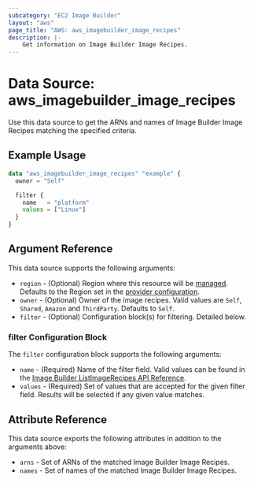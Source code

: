 ```yaml
---
subcategory: "EC2 Image Builder"
layout: "aws"
page_title: "AWS: aws_imagebuilder_image_recipes"
description: |-
    Get information on Image Builder Image Recipes.
---
```


# Data Source: aws_imagebuilder_image_recipes

Use this data source to get the ARNs and names of Image Builder Image Recipes matching the specified criteria.

## Example Usage

```terraform
data "aws_imagebuilder_image_recipes" "example" {
  owner = "Self"

  filter {
    name   = "platform"
    values = ["Linux"]
  }
}
```

## Argument Reference

This data source supports the following arguments:

* `region` - (Optional) Region where this resource will be [managed](https://docs.aws.amazon.com/general/latest/gr/rande.html#regional-endpoints). Defaults to the Region set in the [provider configuration](https://registry.terraform.io/providers/hashicorp/aws/latest/docs#aws-configuration-reference).
* `owner` - (Optional) Owner of the image recipes. Valid values are `Self`, `Shared`, `Amazon` and `ThirdParty`. Defaults to `Self`.
* `filter` - (Optional) Configuration block(s) for filtering. Detailed below.

### filter Configuration Block

The `filter` configuration block supports the following arguments:

* `name` - (Required) Name of the filter field. Valid values can be found in the [Image Builder ListImageRecipes API Reference](https://docs.aws.amazon.com/imagebuilder/latest/APIReference/API_ListImageRecipes.html).
* `values` - (Required) Set of values that are accepted for the given filter field. Results will be selected if any given value matches.

## Attribute Reference

This data source exports the following attributes in addition to the arguments above:

* `arns` - Set of ARNs of the matched Image Builder Image Recipes.
* `names` - Set of names of the matched Image Builder Image Recipes.
